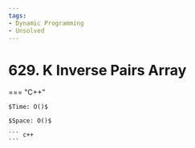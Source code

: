 ```yaml
---
tags:
- Dynamic Programming
- Unsolved
---
```



# 629. K Inverse Pairs Array

=== "C++"

    $Time: O()$

    $Space: O()$

    ``` c++
    ```